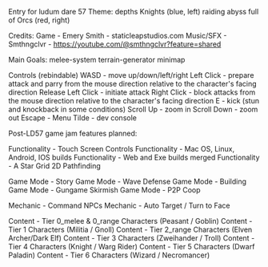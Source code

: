 Entry for ludum dare 57
Theme: depths
Knights (blue, left) raiding abyss full of Orcs (red, right)

Credits:
Game - Emery Smith - staticleapstudios.com
Music/SFX - Smthngclvr - https://youtube.com/@smthngclvr?feature=shared

Main Goals:
melee-system
terrain-generator
minimap

Controls (rebindable)
WASD - move up/down/left/right
Left Click - prepare attack and parry from the mouse direction relative to the character's facing direction
Release Left Click - initiate attack
Right Click - block attacks from the mouse direction relative to the character's facing direction
E - kick (stun and knockback in some conditions)
Scroll Up - zoom in
Scroll Down - zoom out
Escape - Menu
Tilde - dev console

Post-LD57 game jam features planned:

Functionality - Touch Screen Controls
Functionality - Mac OS, Linux, Android, IOS builds
Functionality - Web and Exe builds merged
Functionality - A Star Grid 2D Pathfinding

Game Mode - Story
Game Mode - Wave Defense
Game Mode - Building
Game Mode - Gungame Skirmish
Game Mode - P2P Coop

Mechanic - Command NPCs
Mechanic - Auto Target / Turn to Face

Content - Tier 0_melee & 0_range Characters (Peasant / Goblin)
Content - Tier 1 Characters (Militia / Gnoll)
Content - Tier 2_range Characters (Elven Archer/Dark Elf)
Content - Tier 3 Characters (Zweihander / Troll)
Content - Tier 4 Characters (Knight / Warg Rider)
Content - Tier 5 Characters (Dwarf Paladin)
Content - Tier 6 Characters (Wizard / Necromancer)
